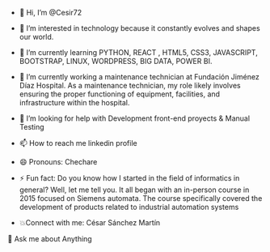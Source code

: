 - 👋 Hi, I’m @Cesir72
  
- 👀 I’m interested in technology because it constantly evolves and shapes our world. 

- 🌱 I’m currently learning PYTHON, REACT , HTML5, CSS3, JAVASCRIPT, BOOTSTRAP, LINUX, WORDPRESS, BIG DATA, POWER BI.

- 🔭 I’m currently working a maintenance technician at Fundación Jiménez Díaz Hospital. As a maintenance technician, my role likely involves ensuring the proper functioning of equipment, facilities, and infrastructure within the hospital.

-  🤝 I’m looking for help with Development front-end proyects & Manual Testing

-  📫 How to reach me linkedin profile
   
- 😄 Pronouns: Chechare
  
- ⚡ Fun fact: Do you know how I started in the field of informatics in general? Well, let me tell you. It all began with an in-person course in 2015 focused on Siemens automata. The course specifically covered the development of products related to industrial automation systems

- 💥Connect with me: César Sánchez Martín
  
💬 Ask me about Anything

<!---
Cesir72/Cesir72 is a ✨ special ✨ repository because its `README.md` (this file) appears on your GitHub profile.
You can click the Preview link to take a look at your changes.
--->
